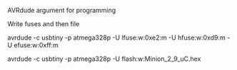 AVRdude argument for programming

Write fuses and then file

avrdude -c usbtiny -p atmega328p -U lfuse:w:0xe2:m -U hfuse:w:0xd9:m -U efuse:w:0xff:m

avrdude -c usbtiny -p atmega328p -U flash:w:Minion_2_9_uC.hex

